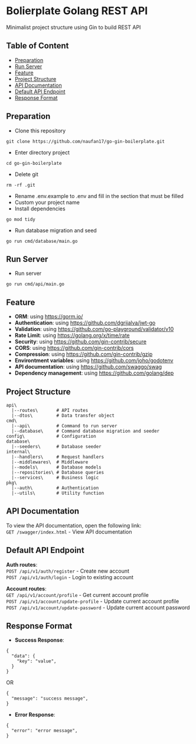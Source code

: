 # Bolierplate Golang REST API
Minimalist project structure using Gin to build REST API

## Table of Content
- [Preparation](#preparation)
- [Run Server](#run-server)
- [Feature](#feature)
- [Project Structure](#project-structure)
- [API Documentation](#api-documentation)
- [Default API Endpoint](#default-api-endpoint)
- [Response Format](#response-format)

## Preparation
- Clone this repository
```
git clone https://github.com/naufan17/go-gin-boilerplate.git
```
- Enter directory project
```
cd go-gin-boilerplate
```
- Delete git
```
rm -rf .git
```
- Rename .env.example to .env and fill in the section that must be filled
- Custom your project name
- Install dependencies
```
go mod tidy
```
- Run database migration and seed
```
go run cmd/database/main.go
```

## Run Server
- Run server
```
go run cmd/api/main.go
```

## Feature
- **ORM**: using https://gorm.io/
- **Authentication**: using https://github.com/dgrijalva/jwt-go
- **Validation**: using https://github.com/go-playground/validator/v10
- **Rate Limit**: using https://golang.org/x/time/rate
- **Security**: using https://github.com/gin-contrib/secure
- **CORS**: using https://github.com/gin-contrib/cors
- **Compression**: using https://github.com/gin-contrib/gzip
- **Environtment variables**: using https://github.com/joho/godotenv
- **API documentation**: using https://github.com/swaggo/swag
- **Dependency management**: using https://github.com/golang/dep

## Project Structure
```
api\
  |--routes\       # API routes
  |--dtos\         # Data transfer object
cmd\
  |--api\          # Command to run server
  |--database\     # Command database migration and seeder          
config\            # Configuration
database\
  |--seeders\      # Database seeder
internal\
  |--handlers\     # Request handlers
  |--middlewares\  # Middleware
  |--models\       # Database models
  |--repositories\ # Database queries
  |--services\     # Business logic
pkg\
  |--auth\         # Authentication
  |--utils\        # Utility function
```

## API Documentation
To view the API documentation, open the following link:
<br/>
``GET /swagger/index.html`` - View API documentation

## Default API Endpoint
**Auth routes**:
<br/>
``POST /api/v1/auth/register`` - Create new account
<br/>
``POST /api/v1/auth/login`` - Login to existing account

**Account routes**:
<br/>
``GET /api/v1/account/profile`` - Get current account profile
<br/>
``POST /api/v1/account/update-profile`` - Update current account profile
<br/>
``POST /api/v1/account/update-password`` - Update current account password

## Response Format
- **Success Response**:
```
{
  "data": {
    "key": "value",
  }
}
```
OR
```
{
  "message": "success message",
}
```
- **Error Response**:
```
{
  "error": "error message",
}
```
